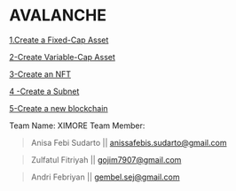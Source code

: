 # AVALANCHE

[1.Create a Fixed-Cap Asset](./1-Create%20a%20Fixed-Cap%20Asset/readme.md)

[2-Create Variable-Cap Asset](./2-Create%20Variable-Cap%20Asset/readme.md)

[3-Create an NFT](./3-Create%20an%20NFT/readme.md)

[4 -Create a Subnet](./4%20-Create%20a%20Subnet/readme.md)

[5-Create a new blockchain](./5-Create%20a%20new%20blockchain/readme.md)


Team Name: XIMORE
Team Member: 
> Anisa Febi Sudarto || anissafebis.sudarto@gmail.com


> Zulfatul Fitriyah || gojim7907@gmail.com


> Andri Febriyan || gembel.sej@gmail.com

